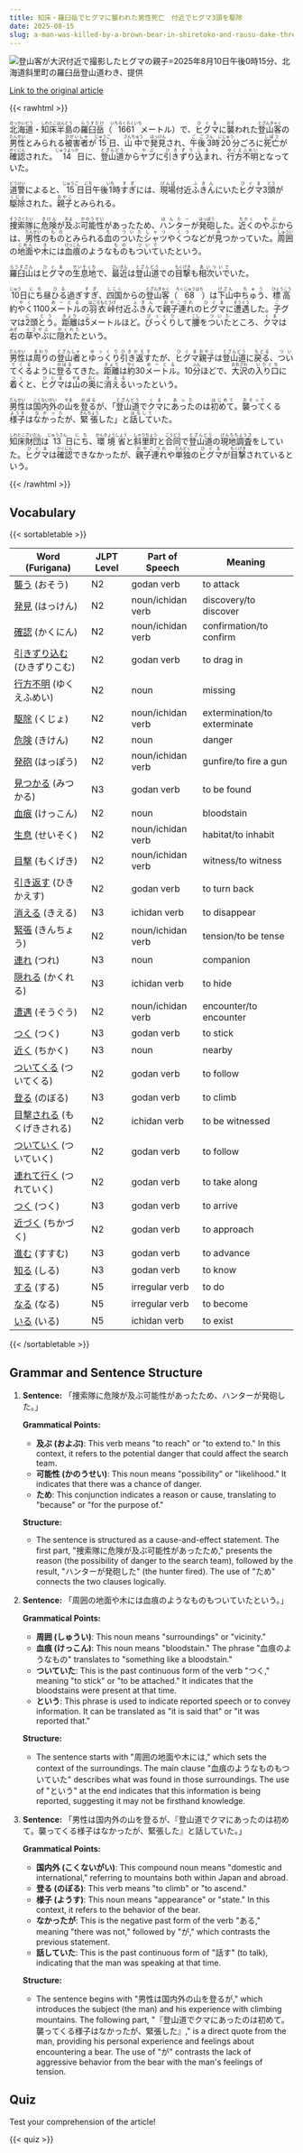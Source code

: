 ```yaml
---
title: 知床・羅臼岳でヒグマに襲われた男性死亡　付近でヒグマ3頭を駆除
date: 2025-08-15
slug: a-man-was-killed-by-a-brown-bear-in-shiretoko-and-rausu-dake-three-brown-bears-were-culled-in-the-vicinity
---
```


![登山客が大沢付近で撮影したヒグマの親子=2025年8月10日午後0時15分、北海道斜里町の羅臼岳登山道わき、提供](https://www.asahicom.jp/imgopt/img/5ada2146ac/comm_L/AS20250815002655.jpg "登山客が大沢付近で撮影したヒグマの親子=2025年8月10日午後0時15分、北海道斜里町の羅臼岳登山道わき、提供")

[Link to the original article](https://asahi.com/articles/AST8H246MT8HIIPE008M.html?iref=comtop_7_05)

{{< rawhtml >}}
<p><ruby>北海道<rt>ほっかいどう</rt></ruby>・<ruby>知床<rt>しれとこ</rt></ruby><ruby>半島<rt>はんとう</rt></ruby>の<ruby>羅臼岳<rt>らうすだけ</rt></ruby>（<ruby>1661<rt>いちろくろくいち</rt></ruby>メートル）で、<ruby>ヒグマ<rt>ひぐま</rt></ruby>に<ruby>襲<rt>おそ</rt></ruby>われた<ruby>登山客<rt>とざんきゃく</rt></ruby>の<ruby>男性<rt>だんせい</rt></ruby>とみられる<ruby>被害者<rt>ひがいしゃ</rt></ruby>が<ruby>15<rt>じゅうご</rt></ruby>日、<ruby>山中<rt>さんちゅう</rt></ruby>で<ruby>発見<rt>はっけん</rt></ruby>され、<ruby>午後<rt>ごご</rt></ruby><ruby>3<rt>さん</rt></ruby>時<ruby>20<rt>にじゅう</rt></ruby>分ごろに<ruby>死亡<rt>しぼう</rt></ruby>が<ruby>確認<rt>かくにん</rt></ruby>された。<ruby>14<rt>じゅうよっか</rt></ruby>日に、<ruby>登山道<rt>とざんどう</rt></ruby>から<ruby>ヤブ<rt>やぶ</rt></ruby>に<ruby>引きずり込ま<rt>ひきずりこま</rt></ruby>れ、<ruby>行方不明<rt>ゆくえふめい</rt></ruby>となっていた。</p>

<p><ruby>道警<rt>どうけい</rt></ruby>によると、<ruby>15<rt>じゅうご</rt></ruby>日<ruby>日<rt>にち</rt></ruby>午後<ruby>1<rt>いち</rt></ruby>時<ruby>すぎ<rt>すぎ</rt></ruby>には、<ruby>現場<rt>げんば</rt></ruby>付近<ruby>ふきん<rt>ふきん</rt></ruby>にいた<ruby>ヒグマ<rt>ひぐま</rt></ruby>3<ruby>頭<rt>とう</rt></ruby>が<ruby>駆除<rt>くじょ</rt></ruby>された。<ruby>親子<rt>おやこ</rt></ruby>とみられる。</p>

<p><ruby>捜索隊<rt>そうさくたい</rt></ruby>に<ruby>危険<rt>きけん</rt></ruby>が<ruby>及<rt>およ</rt></ruby>ぶ<ruby>可能性<rt>かのうせい</rt></ruby>があったため、<ruby>ハンター<rt>はんたー</rt></ruby>が<ruby>発砲<rt>はっぽう</rt></ruby>した。<ruby>近く<rt>ちかく</rt></ruby>の<ruby>やぶ<rt>やぶ</rt></ruby>からは、<ruby>男性<rt>だんせい</rt></ruby>の<ruby>もの<rt>もの</rt></ruby>とみられる<ruby>血<rt>ち</rt></ruby>の<ruby>ついた<rt>ついた</rt></ruby><ruby>シャツ<rt>しゃつ</rt></ruby>や<ruby>くつ<rt>くつ</rt></ruby>などが<ruby>見<rt>み</rt></ruby>つかっていた。<ruby>周囲<rt>しゅうい</rt></ruby>の<ruby>地面<rt>じめん</rt></ruby>や<ruby>木<rt>き</rt></ruby>には<ruby>血痕<rt>けっこん</rt></ruby>のような<ruby>もの<rt>もの</rt></ruby>も<ruby>ついて<rt>ついて</rt></ruby>いたという。</p>

<p><ruby>羅臼山<rt>らうすざん</rt></ruby>は<ruby>ヒグマ<rt>ひぐま</rt></ruby>の<ruby>生息地<rt>せいそくち</rt></ruby>で、<ruby>最近<rt>さいきん</rt></ruby>は<ruby>登山道<rt>とざんどう</rt></ruby>での<ruby>目撃<rt>もくげき</rt></ruby>も<ruby>相次いで<rt>あいついで</rt></ruby>いた。</p>

<p><ruby>10<rt>じゅう</rt></ruby>日<ruby>にち<rt>にち</rt></ruby>昼<ruby>ひる<rt>ひる</rt></ruby>過ぎ<ruby>すぎ<rt>すぎ</rt></ruby>、<ruby>四国<rt>しこく</rt></ruby>からの<ruby>登山客<rt>とざんきゃく</rt></ruby>（<ruby>68<rt>ろくじゅうはち</rt></ruby>）は<ruby>下山<rt>げざん</rt></ruby>中<ruby>ちゅう<rt>ちゅう</rt></ruby>、<ruby>標高<rt>ひょうこう</rt></ruby>約<ruby>やく<rt>やく</rt></ruby>1100<ruby>メートル<rt>めーとる</rt></ruby>の<ruby>羽衣峠<rt>はごろもとうげ</rt></ruby>付近<ruby>ふきん<rt>ふきん</rt></ruby>で<ruby>親子連れ<rt>おやこづれ</rt></ruby>の<ruby>ヒグマ<rt>ひぐま</rt></ruby>に<ruby>遭遇<rt>そうぐう</rt></ruby>した。<ruby>子<rt>こ</rt></ruby>グマは<ruby>2<rt>に</rt></ruby>頭<ruby>とう<rt>とう</rt></ruby>。<ruby>距離<rt>きょり</rt></ruby>は<ruby>5<rt>ご</rt></ruby>メートルほど。<ruby>びっくり<rt>びっくり</rt></ruby>して<ruby>腰<rt>こし</rt></ruby>を<ruby>ついた<rt>ついた</rt></ruby>ところ、<ruby>クマ<rt>くま</rt></ruby>は<ruby>右<rt>みぎ</rt></ruby>の<ruby>草やぶ<rt>くさやぶ</rt></ruby>に<ruby>隠れた<rt>かくれた</rt></ruby>という。</p>

<p><ruby>男性<rt>だんせい</rt></ruby>は<ruby>周り<rt>まわり</rt></ruby>の<ruby>登山者<rt>とざんしゃ</rt></ruby>と<ruby>ゆっくり<rt>ゆっくり</rt></ruby><ruby>引き返す<rt>ひきかえす</rt></ruby>たが、<ruby>ヒグマ<rt>ひぐま</rt></ruby><ruby>親子<rt>おやこ</rt></ruby>は<ruby>登山道<rt>とざんどう</rt></ruby>に<ruby>戻る<rt>もどる</rt></ruby>、<ruby>ついてくる<rt>ついてくる</rt></ruby>ように<ruby>登る<rt>のぼる</rt></ruby>てきた。<ruby>距離<rt>きょり</rt></ruby>は<ruby>約<rt>やく</rt></ruby>30<ruby>メートル<rt>めーとる</rt></ruby>。10<ruby>分<rt>ふん</rt></ruby>ほどで、<ruby>大沢<rt>おおざわ</rt></ruby>の<ruby>入り口<rt>いりぐち</rt></ruby>に<ruby>着く<rt>つく</rt></ruby>と、<ruby>ヒグマ<rt>ひぐま</rt></ruby>は<ruby>山<rt>やま</rt></ruby>の<ruby>奥<rt>おく</rt></ruby>に<ruby>消える<rt>きえる</rt></ruby>いったという。</p>

<p><ruby>男性<rt>だんせい</rt></ruby>は<ruby>国内<rt>こくない</rt></ruby><ruby>外<rt>がい</rt></ruby>の<ruby>山<rt>やま</rt></ruby>を<ruby>登る<rt>のぼる</rt></ruby>が、「<ruby>登山道<rt>とざんどう</rt></ruby>で<ruby>クマ<rt>くま</rt></ruby>に<ruby>あった<rt>あった</rt></ruby>のは<ruby>初めて<rt>はじめて</rt></ruby>。<ruby>襲って<rt>おそって</rt></ruby>くる<ruby>様子<rt>ようす</rt></ruby>は<ruby>なかった<rt>なかった</rt></ruby>が、<ruby>緊張<rt>きんちょう</rt></ruby>した」と<ruby>話して<rt>はなして</rt></ruby>いた。</p>

<p><ruby>知床<rt>しれとこ</rt></ruby><ruby>財団<rt>ざいだん</rt></ruby>は<ruby>13<rt>じゅうさん</rt></ruby>日<ruby>にち<rt>にち</rt></ruby>、<ruby>環境省<rt>かんきょうしょう</rt></ruby>と<ruby>斜里町<rt>しゃりちょう</rt></ruby>と<ruby>合同<rt>ごうどう</rt></ruby>で<ruby>登山道<rt>とざんどう</rt></ruby>の<ruby>現地調査<rt>げんちちょうさ</rt></ruby>をしていた。<ruby>ヒグマ<rt>ひぐま</rt></ruby>は<ruby>確認<rt>かくにん</rt></ruby>できなかったが、<ruby>親子連れ<rt>おやこづれ</rt></ruby>や<ruby>単独<rt>たんどく</rt></ruby>の<ruby>ヒグマ<rt>ひぐま</rt></ruby>が<ruby>目撃<rt>もくげき</rt></ruby>されているという。</p>
{{< /rawhtml >}}

## Vocabulary


{{< sortabletable >}}

| Word (Furigana)       | JLPT Level | Part of Speech         | Meaning                      |
|-----------------------|------------|------------------------|------------------------------|
|[襲う](https://jisho.org/search/%E8%A5%B2%E3%81%86) (おそう)| N2         | godan verb             | to attack                    |
|[発見](https://jisho.org/search/%E7%99%BA%E8%A6%8B) (はっけん)| N2         | noun/ichidan verb      | discovery/to discover        |
|[確認](https://jisho.org/search/%E7%A2%BA%E8%AA%8D) (かくにん)| N2         | noun/ichidan verb      | confirmation/to confirm      |
|[引きずり込む](https://jisho.org/search/%E5%BC%95%E3%81%8D%E3%81%9A%E3%82%8A%E8%BE%BC%E3%82%80) (ひきずりこむ)| N2         | godan verb             | to drag in                   |
|[行方不明](https://jisho.org/search/%E8%A1%8C%E6%96%B9%E4%B8%8D%E6%98%8E) (ゆくえふめい)| N2         | noun                   | missing                       |
|[駆除](https://jisho.org/search/%E9%A7%86%E9%99%A4) (くじょ)| N2         | noun/ichidan verb      | extermination/to exterminate |
|[危険](https://jisho.org/search/%E5%8D%B1%E9%99%BA) (きけん)| N2         | noun                   | danger                       |
|[発砲](https://jisho.org/search/%E7%99%BA%E7%A0%B2) (はっぽう)| N2         | noun/ichidan verb      | gunfire/to fire a gun       |
|[見つかる](https://jisho.org/search/%E8%A6%8B%E3%81%A4%E3%81%8B%E3%82%8B) (みつかる)| N3         | godan verb             | to be found                  |
|[血痕](https://jisho.org/search/%E8%A1%80%E7%97%95) (けっこん)| N2         | noun                   | bloodstain                   |
|[生息](https://jisho.org/search/%E7%94%9F%E6%81%AF) (せいそく)| N2         | noun/ichidan verb      | habitat/to inhabit           |
|[目撃](https://jisho.org/search/%E7%9B%AE%E6%92%83) (もくげき)| N2         | noun/ichidan verb      | witness/to witness           |
|[引き返す](https://jisho.org/search/%E5%BC%95%E3%81%8D%E8%BF%94%E3%81%99) (ひきかえす)| N2         | godan verb             | to turn back                 |
|[消える](https://jisho.org/search/%E6%B6%88%E3%81%88%E3%82%8B) (きえる)| N3         | ichidan verb           | to disappear                 |
|[緊張](https://jisho.org/search/%E7%B7%8A%E5%BC%B5) (きんちょう)| N2         | noun/ichidan verb      | tension/to be tense          |
|[連れ](https://jisho.org/search/%E9%80%A3%E3%82%8C) (つれ)| N3         | noun                   | companion                    |
|[隠れる](https://jisho.org/search/%E9%9A%A0%E3%82%8C%E3%82%8B) (かくれる)| N3         | ichidan verb           | to hide                      |
|[遭遇](https://jisho.org/search/%E9%81%AD%E9%81%87) (そうぐう)| N2         | noun/ichidan verb      | encounter/to encounter       |
|[つく](https://jisho.org/search/%E3%81%A4%E3%81%8F) (つく)| N3         | godan verb             | to stick                     |
|[近く](https://jisho.org/search/%E8%BF%91%E3%81%8F) (ちかく)| N3         | noun                   | nearby                       |
|[ついてくる](https://jisho.org/search/%E3%81%A4%E3%81%84%E3%81%A6%E3%81%8F%E3%82%8B) (ついてくる)| N2         | godan verb             | to follow                    |
|[登る](https://jisho.org/search/%E7%99%BB%E3%82%8B) (のぼる)| N3         | godan verb             | to climb                     |
|[目撃される](https://jisho.org/search/%E7%9B%AE%E6%92%83%E3%81%95%E3%82%8C%E3%82%8B) (もくげきされる)| N2         | ichidan verb           | to be witnessed              |
|[ついていく](https://jisho.org/search/%E3%81%A4%E3%81%84%E3%81%A6%E3%81%84%E3%81%8F) (ついていく)| N2         | godan verb             | to follow                    |
|[連れて行く](https://jisho.org/search/%E9%80%A3%E3%82%8C%E3%81%A6%E8%A1%8C%E3%81%8F) (つれていく)| N2         | godan verb             | to take along                |
|[つく](https://jisho.org/search/%E3%81%A4%E3%81%8F) (つく)| N3         | godan verb             | to arrive                    |
|[近づく](https://jisho.org/search/%E8%BF%91%E3%81%A5%E3%81%8F) (ちかづく)| N2         | godan verb             | to approach                  |
|[進む](https://jisho.org/search/%E9%80%B2%E3%82%80) (すすむ)| N3         | godan verb             | to advance                   |
|[知る](https://jisho.org/search/%E7%9F%A5%E3%82%8B) (しる)| N3         | godan verb             | to know                      |
|[する](https://jisho.org/search/%E3%81%99%E3%82%8B) (する)| N5         | irregular verb         | to do                        |
|[なる](https://jisho.org/search/%E3%81%AA%E3%82%8B) (なる)| N5         | irregular verb         | to become                    |
|[いる](https://jisho.org/search/%E3%81%84%E3%82%8B) (いる)| N5         | ichidan verb           | to exist                     |

{{< /sortabletable >}}


## Grammar and Sentence Structure

1. **Sentence:** 「捜索隊に危険が及ぶ可能性があったため、ハンターが発砲した。」

   **Grammatical Points:**
   - **及ぶ (およぶ)**: This verb means "to reach" or "to extend to." In this context, it refers to the potential danger that could affect the search team.
   - **可能性 (かのうせい)**: This noun means "possibility" or "likelihood." It indicates that there was a chance of danger.
   - **ため**: This conjunction indicates a reason or cause, translating to "because" or "for the purpose of."

   **Structure:**
   - The sentence is structured as a cause-and-effect statement. The first part, "捜索隊に危険が及ぶ可能性があったため," presents the reason (the possibility of danger to the search team), followed by the result, "ハンターが発砲した" (the hunter fired). The use of "ため" connects the two clauses logically.

2. **Sentence:** 「周囲の地面や木には血痕のようなものもついていたという。」

   **Grammatical Points:**
   - **周囲 (しゅうい)**: This noun means "surroundings" or "vicinity."
   - **血痕 (けっこん)**: This noun means "bloodstain." The phrase "血痕のようなもの" translates to "something like a bloodstain."
   - **ついていた**: This is the past continuous form of the verb "つく," meaning "to stick" or "to be attached." It indicates that the bloodstains were present at that time.
   - **という**: This phrase is used to indicate reported speech or to convey information. It can be translated as "it is said that" or "it was reported that."

   **Structure:**
   - The sentence starts with "周囲の地面や木には," which sets the context of the surroundings. The main clause "血痕のようなものもついていた" describes what was found in those surroundings. The use of "という" at the end indicates that this information is being reported, suggesting it may not be firsthand knowledge.

3. **Sentence:** 「男性は国内外の山を登るが、『登山道でクマにあったのは初めて。襲ってくる様子はなかったが、緊張した』と話していた。」

   **Grammatical Points:**
   - **国内外 (こくないがい)**: This compound noun means "domestic and international," referring to mountains both within Japan and abroad.
   - **登る (のぼる)**: This verb means "to climb" or "to ascend."
   - **様子 (ようす)**: This noun means "appearance" or "state." In this context, it refers to the behavior of the bear.
   - **なかったが**: This is the negative past form of the verb "ある," meaning "there was not," followed by "が," which contrasts the previous statement.
   - **話していた**: This is the past continuous form of "話す" (to talk), indicating that the man was speaking at that time.

   **Structure:**
   - The sentence begins with "男性は国内外の山を登るが," which introduces the subject (the man) and his experience with climbing mountains. The following part, "『登山道でクマにあったのは初めて。襲ってくる様子はなかったが、緊張した』," is a direct quote from the man, providing his personal experience and feelings about encountering a bear. The use of "が" contrasts the lack of aggressive behavior from the bear with the man's feelings of tension.

## Quiz

Test your comprehension of the article!

{{< quiz >}}